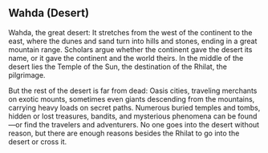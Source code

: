 ## Wahda (Desert)

Wahda, the great desert: It stretches from the west of the continent to the east, where the dunes and sand turn into hills and stones, ending in a great mountain range. Scholars argue whether the continent gave the desert its name, or it gave the continent and the world theirs. In the middle of the desert lies the Temple of the Sun, the destination of the Rhilat, the pilgrimage.

  

But the rest of the desert is far from dead: Oasis cities, traveling merchants on exotic mounts, sometimes even giants descending from the mountains, carrying heavy loads on secret paths. Numerous buried temples and tombs, hidden or lost treasures, bandits, and mysterious phenomena can be found—or find the travelers and adventurers. No one goes into the desert without reason, but there are enough reasons besides the Rhilat to go into the desert or cross it.